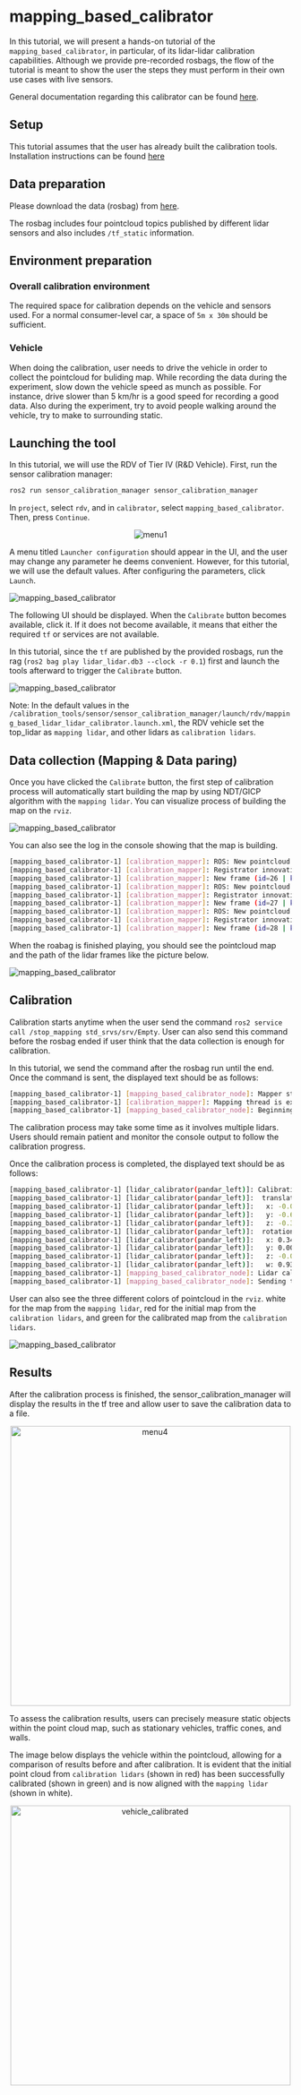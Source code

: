 # mapping_based_calibrator

In this tutorial, we will present a hands-on tutorial of the `mapping_based_calibrator`, in particular, of its lidar-lidar calibration capabilities. Although we provide pre-recorded rosbags, the flow of the tutorial is meant to show the user the steps they must perform in their own use cases with live sensors.

General documentation regarding this calibrator can be found [here](../../mapping_based_calibrator/README.md).

## Setup

This tutorial assumes that the user has already built the calibration tools.
Installation instructions can be found [here](../../README.md)

## Data preparation

Please download the data (rosbag) from [here](https://drive.google.com/drive/folders/1e0rajkGfXrKl-6E5oouALdbjeva1c5X1).

The rosbag includes four pointcloud topics published by different lidar sensors and also includes `/tf_static` information.

## Environment preparation

### Overall calibration environment

The required space for calibration depends on the vehicle and sensors used. For a normal consumer-level car, a space of `5m x 30m` should be sufficient.

### Vehicle

When doing the calibration, user needs to drive the vehicle in order to collect the pointcloud for buliding map. While recording the data during the experiment, slow down the vehicle speed as munch as possible. For instance, drive slower than 5 km/hr is a good speed for recording a good data. Also during the experiment, try to avoid people walking around the vehicle, try to make to surrounding static.

## Launching the tool

In this tutorial, we will use the RDV of Tier IV (R&D Vehicle).
First, run the sensor calibration manager:

```bash
ros2 run sensor_calibration_manager sensor_calibration_manager
```

In `project`, select `rdv`, and in `calibrator`, select `mapping_based_calibrator`. Then, press `Continue`.

<div style="text-align: center;">
    <img src="../images/mapping_based_calibrator/menu1.jpg" alt="menu1">
</div>

A menu titled `Launcher configuration` should appear in the UI, and the user may change any parameter he deems convenient. However, for this tutorial, we will use the default values. After configuring the parameters, click `Launch`.

![mapping_based_calibrator](../images/mapping_based_calibrator/menu2.jpg)

The following UI should be displayed. When the `Calibrate` button becomes available, click it.
If it does not become available, it means that either the required `tf` or services are not available.

In this tutorial, since the `tf` are published by the provided rosbags, run the rag (`ros2 bag play lidar_lidar.db3 --clock -r 0.1`) first and launch the tools afterward to trigger the `Calibrate` button.

![mapping_based_calibrator](../images/mapping_based_calibrator/menu3.jpg)

Note: In the default values in the `/calibration_tools/sensor/sensor_calibration_manager/launch/rdv/mapping_based_lidar_lidar_calibrator.launch.xml`, the RDV vehicle set the top_lidar as `mapping lidar`, and other lidars as `calibration lidars`.

## Data collection (Mapping & Data paring)

Once you have clicked the `Calibrate` button, the first step of calibration process will automatically start building the map by using NDT/GICP algorithm with the `mapping lidar`. You can visualize process of building the map on the `rviz`.

![mapping_based_calibrator](../images/mapping_based_calibrator/map1.jpg)

You can also see the log in the console showing that the map is building.

```bash
[mapping_based_calibrator-1] [calibration_mapper]: ROS: New pointcloud. Unprocessed=1 Frames=26 Keyframes=2
[mapping_based_calibrator-1] [calibration_mapper]: Registrator innovation=0.00. Score=0.04
[mapping_based_calibrator-1] [calibration_mapper]: New frame (id=26 | kid=-1). Distance=2.04 Delta_distance0.11 Delta_time0.10. Unprocessed=0 Frames=27 Keyframes=2 (mappingThreadWorker())
[mapping_based_calibrator-1] [calibration_mapper]: ROS: New pointcloud. Unprocessed=1 Frames=27 Keyframes=2
[mapping_based_calibrator-1] [calibration_mapper]: Registrator innovation=0.00. Score=0.04
[mapping_based_calibrator-1] [calibration_mapper]: New frame (id=27 | kid=3). Distance=2.15 Delta_distance0.11 Delta_time0.10. Unprocessed=0 Frames=28 Keyframes=3 (mappingThreadWorker())
[mapping_based_calibrator-1] [calibration_mapper]: ROS: New pointcloud. Unprocessed=1 Frames=28 Keyframes=3
[mapping_based_calibrator-1] [calibration_mapper]: Registrator innovation=0.00. Score=0.01
[mapping_based_calibrator-1] [calibration_mapper]: New frame (id=28 | kid=-1). Distance=2.26 Delta_distance0.11 Delta_time0.10. Unprocessed=0 Frames=29 Keyframes=3
```

When the roabag is finished playing, you should see the pointcloud map and the path of the lidar frames like the picture below.

![mapping_based_calibrator](../images/mapping_based_calibrator/map2.jpg)

## Calibration

Calibration starts anytime when the user send the command `ros2 service call /stop_mapping std_srvs/srv/Empty`. User can also send this command before the rosbag ended if user think that the data collection is enough for calibration.

In this tutorial, we send the command after the rosbag run until the end. Once the command is sent, the displayed text should be as follows:

```bash
[mapping_based_calibrator-1] [mapping_based_calibrator_node]: Mapper stopped through service (operator()())
[mapping_based_calibrator-1] [calibration_mapper]: Mapping thread is exiting (mappingThreadWorker())
[mapping_based_calibrator-1] [mapping_based_calibrator_node]: Beginning lidar calibration for pandar_front (operator()())
```

The calibration process may take some time as it involves multiple lidars. Users should remain patient and monitor the console output to follow the calibration progress.

Once the calibration process is completed, the displayed text should be as follows:

```bash
[mapping_based_calibrator-1] [lidar_calibrator(pandar_left)]: Calibration result as a tf main lidar -> lidar_calibrator(pandar_left)
[mapping_based_calibrator-1] [lidar_calibrator(pandar_left)]:  translation:
[mapping_based_calibrator-1] [lidar_calibrator(pandar_left)]:   x: -0.001519
[mapping_based_calibrator-1] [lidar_calibrator(pandar_left)]:   y: -0.609573
[mapping_based_calibrator-1] [lidar_calibrator(pandar_left)]:   z: -0.366957
[mapping_based_calibrator-1] [lidar_calibrator(pandar_left)]:  rotation:
[mapping_based_calibrator-1] [lidar_calibrator(pandar_left)]:   x: 0.346912
[mapping_based_calibrator-1] [lidar_calibrator(pandar_left)]:   y: 0.000018
[mapping_based_calibrator-1] [lidar_calibrator(pandar_left)]:   z: -0.005994
[mapping_based_calibrator-1] [lidar_calibrator(pandar_left)]:   w: 0.937887
[mapping_based_calibrator-1] [mapping_based_calibrator_node]: Lidar calibration for pandar_left finished
[mapping_based_calibrator-1] [mapping_based_calibrator_node]: Sending the results to the calibrator manager
```

User can also see the three different colors of pointcloud in the `rviz`. white for the map from the `mapping lidar`, red for the initial map from the `calibration lidars`, and green for the calibrated map from the `calibration lidars`.

![mapping_based_calibrator](../images/mapping_based_calibrator/map3.jpg)

## Results

After the calibration process is finished, the sensor_calibration_manager will display the results in the tf tree and allow user to save the calibration data to a file.

<div style="text-align: center;">
    <img src="../images/mapping_based_calibrator/menu4.jpg" alt="menu4" width="500">
</div>

To assess the calibration results, users can precisely measure static objects within the point cloud map, such as stationary vehicles, traffic cones, and walls.

The image below displays the vehicle within the pointcloud, allowing for a comparison of results before and after calibration. It is evident that the initial point cloud from `calibration lidars` (shown in red) has been successfully calibrated (shown in green) and is now aligned with the `mapping lidar` (shown in white).

<div style="text-align: center;">
    <img src="../images/mapping_based_calibrator/vehicle_calibrated.jpg" alt="vehicle_calibrated" width="500">
</div>
